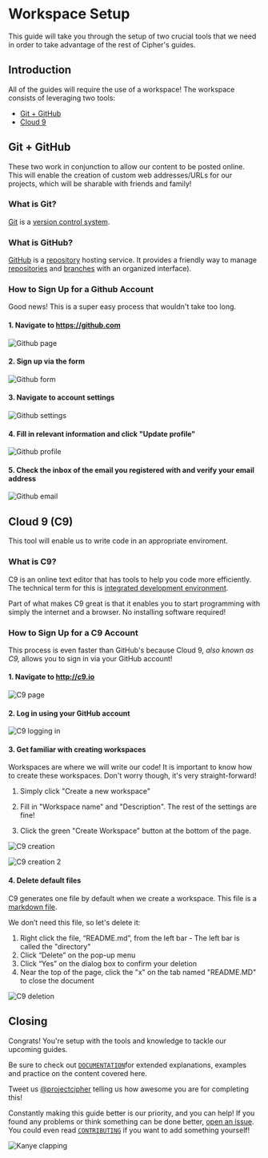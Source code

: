 # Workspace Setup

This guide will take you through the setup of two crucial tools that we need in order to take advantage of the rest of Cipher's guides.

## Introduction

All of the guides will require the use of a workspace! The workspace consists of leveraging two tools:

- [Git + GitHub](#git--github)
- [Cloud 9](#cloud-9-c9)

## Git + GitHub

These two work in conjunction to allow our content to be posted online. This will enable the creation of custom web addresses/URLs for our projects, which will be sharable with friends and family!

### What is Git?

[Git](https://git.com) is a [version control system](../DOCUMENTATION.md#version-control-system-vcs).

### What is GitHub?

[GitHub](https://github.com/) is a [repository](../DOCUMENTATION.md#repository) hosting service. It provides a friendly way to manage [repositories](../DOCUMENTATION.md#repository) and [branches](../DOCUMENTATION.md#branch) with an organized interface).

### How to Sign Up for a Github Account

Good news! This is a super easy process that wouldn't take too long.

#### 1. Navigate to https://github.com

  ![Github page](img/github.png)

#### 2. Sign up via the form

  ![Github form](img/github_form.png)

#### 3. Navigate to account settings

  ![Github settings](img/github_settings.png)

#### 4. Fill in relevant information and click "Update profile"

  ![Github profile](img/github_profile.png)

#### 5. Check the inbox of the email you registered with and verify your email address

  ![Github email](img/github_email.png)

## Cloud 9 (C9)

This tool will enable us to write code in an appropriate enviroment.

### What is C9?

C9 is an online text editor that has tools to help you code more efficiently. The technical term for this is [integrated development environment](../DOCUMENTATION.md#integrated-development-environment-ide).

Part of what makes C9 great is that it enables you to start programming with simply the internet and a browser. No installing software required!

### How to Sign Up for a C9 Account

This process is even faster than GitHub's because Cloud 9, _also known as C9,_ allows you to sign in via your GitHub account!

#### 1. Navigate to http://c9.io

  ![C9 page](img/c9.png)

#### 2. Log in using your GitHub account

![C9 logging in](img/c9_logging_in.gif)

#### 3. Get familiar with creating workspaces

Workspaces are where we will write our code! It is important to know how to create these workspaces. Don't worry though, it's very straight-forward!

1. Simply click "Create a new workspace"

2. Fill in "Workspace name" and "Description". The rest of the settings are fine!

3. Click the green "Create Workspace" button at the bottom of the page.

![C9 creation](img/c9_workspace_creation.png)

![C9 creation 2](img/c9_workspace_creation_2.png)

#### 4. Delete default files

C9 generates one file by default when we create a workspace. This file is a [markdown file](../DOCUMENTATION.md#markdown).

We don’t need this file, so let's delete it:

  1. Right click the file, “README.md”, from the left bar
    - The left bar is called the "directory"
  2. Click “Delete” on the pop-up menu
  3. Click “Yes” on the dialog box to confirm your deletion
  4. Near the top of the page, click the "x" on the tab named "README.MD" to close the document

![C9 deletion](img/c9_deleting.gif)

## Closing

Congrats! You're setup with the tools and knowledge to tackle our upcoming guides.

Be sure to check out [`DOCUMENTATION`](../DOCUMENTATION.md)for extended explanations, examples and practice on the content covered here.

Tweet us [@projectcipher](https://twitter.com/projectcipher) telling us how awesome you are for completing this!

Constantly making this guide better is our priority, and you can help! If you found any problems or think something can be done better, [open an issue](https://github.com/projectcipher/cipher/issues/new). You could even read [`CONTRIBUTING`](../../CONTRIBUTING.md) if you want to add something yourself!

![Kanye clapping](img/kanye_clapping.gif)
